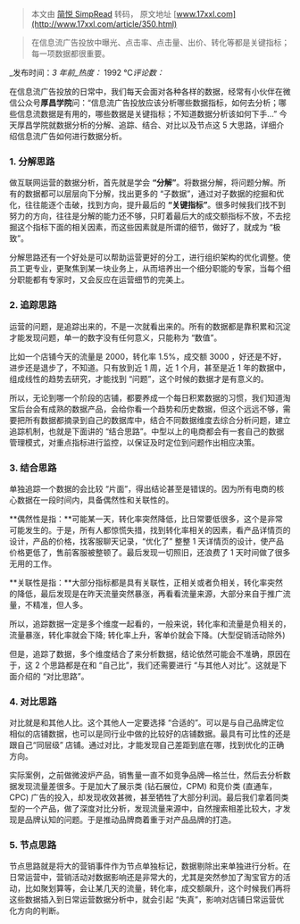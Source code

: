 > 本文由 [简悦 SimpRead](http://ksria.com/simpread/) 转码， 原文地址 [www.17xxl.com](http://www.17xxl.com/article/350.html)

> 在信息流广告投放中曝光、点击率、点击量、出价、转化等都是关键指标；每一项数据都很重要。

_发布时间：_3 年前_热度：_ 1992 ℃_评论数：_

在信息流广告投放的日常中，我们每天会面对各种各样的数据，经常有小伙伴在微信公众号**厚昌学院**问：“信息流广告投放应该分析哪些数据指标，如何去分析；哪些信息流数据是有用的，哪些数据是关键指标；不知道数据分析该如何下手...” 今天厚昌学院就数据分析的分解、追踪、结合、对比以及节点这 5 大思路，详细介绍信息流广告如何进行数据分析。

### **1. 分解思路**

做互联网运营的数据分析，首先就是学会 **“分解”**。将数据分解，将问题分解。所有的数据都可以层层向下分解，找出更多的 “子数据”，通过对子数据的挖掘和优化，往往能逐个击破，找到方向，提升最后的 **“关键指标”**。很多时候我们找不到努力的方向，往往是分解的能力还不够，只盯着最后大的成交额指标不放，不去挖掘这个指标下面的相关因素，而这些因素就是所谓的细节，做好了，就成为 “极致”。

分解思路还有一个好处是可以帮助运营更好的分工，进行组织架构的优化调整。使员工更专业，更聚焦到某一块业务上，从而培养出一个细分职能的专家，当每个细分职能都有专家时，又会反应在运营细节的完美上。

  

### **2. 追踪思路**

运营的问题，是追踪出来的，不是一次就看出来的。所有的数据都是靠积累和沉淀才能发现问题，单一的数字没有任何意义，只能称为 “数值”。

比如一个店铺今天的流量是 2000，转化率 1.5%，成交额 3000 ，好还是不好，进步还是退步了，不知道。只有放到近 1 周，近 1 个月，甚至是近 1 年的数据中，组成线性的趋势去研究，才能找到 “问题”，这个时候的数据才是有意义的。

所以，无论到哪一个阶段的店铺，都要养成一个每日积累数据的习惯，我们知道淘宝后台会有成熟的数据产品，会给你看一个趋势和历史数据，但这个远远不够，需要把所有数据都摘录到自己的数据库中，结合不同数据维度去综合分析问题，建立追踪机制，也就是下面讲的 “结合思路”。中型以上的电商都会有一套自己的数据管理模式，对重点指标进行监控，以保证及时定位到问题作出相应决策。

### **3. 结合思路**

单独追踪一个数据的会比较 “片面”，得出结论甚至是错误的。因为所有电商的核心数据在一段时间内，具备偶然性和关联性的。

**偶然性是指：**可能某一天，转化率突然降低，比日常要低很多，这个是非常可能发生的。于是，所有人都惊慌失措，找到转化率相关的因素，看产品详情页的设计，产品的价格，找客服聊天记录，“优化了” 整整 1 天详情页的设计，使产品价格更低了，售前客服被整顿了。最后发现一切照旧，还浪费了 1 天时间做了很多无用的工作。

**关联性是指：**大部分指标都是具有关联性，正相关或者负相关，转化率突然的降低，最后发现是在昨天流量突然暴涨，再看看流量来源，大部分来自于推广流量，不精准，但人多。

所以，追踪数据一定是多个维度一起看的，一般来说，转化率和流量是负相关的，流量暴涨，转化率就会下降; 转化率上升，客单价就会下降。(大型促销活动除外)

但是，追踪了数据，多个维度结合了来分析数据，结论依然可能会不准确，原因在于，这 2 个思路都是在和 “自己比”，我们还需要进行 “与其他人对比”。这就是下面介绍的 “对比思路”。

### **4. 对比思路**

对比就是和其他人比。这个其他人一定要选择 “合适的”。可以是与自己品牌定位相似的店铺数据，也可以是同行业中做的比较好的店铺数据。最具有可比性的还是跟自己“同层级” 店铺。通过对比，才能发现自己差距到底在哪，找到优化的正确方向。

实际案例，之前做微波炉产品，销售量一直不如竞争品牌—格兰仕，然后去分析数据发现流量差很多。于是加大了展示类 (钻石展位，CPM) 和竞价类 (直通车，CPC) 广告的投入，却发现收效甚微，甚至牺牲了大部分利润。最后我们拿着同类型的一个产品，做了深度对比分析，发现流量来源中，自然搜索相差比较大，才发现是品牌认知的问题。于是推动品牌商着重于对产品品牌的打造。

### **5. 节点思路**

节点思路就是将大的营销事件作为节点单独标记，数据剔除出来单独进行分析。在日常运营中，营销活动对数据影响还是非常大的，尤其是突然参加了淘宝官方的活动，比如聚划算等，会让某几天的流量，转化率，成交额飙升，这个时候我们再将这些数据插入到日常运营数据分析中，就会引起 “失真”，影响对店铺日常运营优化方向的判断。